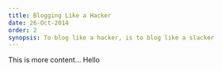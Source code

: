 ```yaml
---
title: Blogging Like a Hacker
date: 26-Oct-2014
order: 2
synopsis: To blog like a hacker, is to blog like a slacker
---
```


This is more content... Hello
